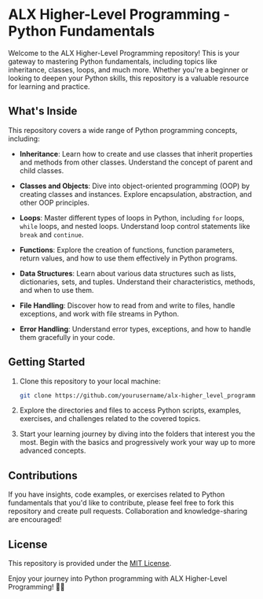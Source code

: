 # ALX Higher-Level Programming - Python Fundamentals

Welcome to the ALX Higher-Level Programming repository! This is your gateway to mastering Python fundamentals, including topics like inheritance, classes, loops, and much more. Whether you're a beginner or looking to deepen your Python skills, this repository is a valuable resource for learning and practice.

## What's Inside

This repository covers a wide range of Python programming concepts, including:

- **Inheritance**: Learn how to create and use classes that inherit properties and methods from other classes. Understand the concept of parent and child classes.

- **Classes and Objects**: Dive into object-oriented programming (OOP) by creating classes and instances. Explore encapsulation, abstraction, and other OOP principles.

- **Loops**: Master different types of loops in Python, including `for` loops, `while` loops, and nested loops. Understand loop control statements like `break` and `continue`.

- **Functions**: Explore the creation of functions, function parameters, return values, and how to use them effectively in Python programs.

- **Data Structures**: Learn about various data structures such as lists, dictionaries, sets, and tuples. Understand their characteristics, methods, and when to use them.

- **File Handling**: Discover how to read from and write to files, handle exceptions, and work with file streams in Python.

- **Error Handling**: Understand error types, exceptions, and how to handle them gracefully in your code.

## Getting Started

1. Clone this repository to your local machine:

   ```bash
   git clone https://github.com/yourusername/alx-higher_level_programming.git
   ```

2. Explore the directories and files to access Python scripts, examples, exercises, and challenges related to the covered topics.

3. Start your learning journey by diving into the folders that interest you the most. Begin with the basics and progressively work your way up to more advanced concepts.

## Contributions

If you have insights, code examples, or exercises related to Python fundamentals that you'd like to contribute, please feel free to fork this repository and create pull requests. Collaboration and knowledge-sharing are encouraged!

## License

This repository is provided under the [MIT License](LICENSE).

Enjoy your journey into Python programming with ALX Higher-Level Programming! 🐍🚀

